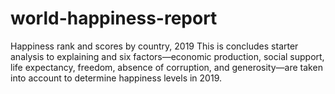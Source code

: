 # world-happiness-report
Happiness rank and scores by country, 2019
This is concludes starter analysis to explaining and six factors—economic production, social support, life expectancy, freedom, absence of corruption, and generosity—are taken into account to determine happiness levels in 2019.
